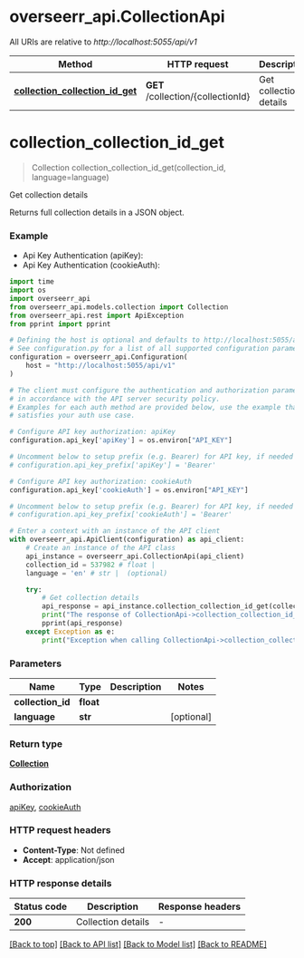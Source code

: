 # overseerr_api.CollectionApi

All URIs are relative to *http://localhost:5055/api/v1*

Method | HTTP request | Description
------------- | ------------- | -------------
[**collection_collection_id_get**](CollectionApi.md#collection_collection_id_get) | **GET** /collection/{collectionId} | Get collection details


# **collection_collection_id_get**
> Collection collection_collection_id_get(collection_id, language=language)

Get collection details

Returns full collection details in a JSON object.

### Example

* Api Key Authentication (apiKey):
* Api Key Authentication (cookieAuth):
```python
import time
import os
import overseerr_api
from overseerr_api.models.collection import Collection
from overseerr_api.rest import ApiException
from pprint import pprint

# Defining the host is optional and defaults to http://localhost:5055/api/v1
# See configuration.py for a list of all supported configuration parameters.
configuration = overseerr_api.Configuration(
    host = "http://localhost:5055/api/v1"
)

# The client must configure the authentication and authorization parameters
# in accordance with the API server security policy.
# Examples for each auth method are provided below, use the example that
# satisfies your auth use case.

# Configure API key authorization: apiKey
configuration.api_key['apiKey'] = os.environ["API_KEY"]

# Uncomment below to setup prefix (e.g. Bearer) for API key, if needed
# configuration.api_key_prefix['apiKey'] = 'Bearer'

# Configure API key authorization: cookieAuth
configuration.api_key['cookieAuth'] = os.environ["API_KEY"]

# Uncomment below to setup prefix (e.g. Bearer) for API key, if needed
# configuration.api_key_prefix['cookieAuth'] = 'Bearer'

# Enter a context with an instance of the API client
with overseerr_api.ApiClient(configuration) as api_client:
    # Create an instance of the API class
    api_instance = overseerr_api.CollectionApi(api_client)
    collection_id = 537982 # float | 
    language = 'en' # str |  (optional)

    try:
        # Get collection details
        api_response = api_instance.collection_collection_id_get(collection_id, language=language)
        print("The response of CollectionApi->collection_collection_id_get:\n")
        pprint(api_response)
    except Exception as e:
        print("Exception when calling CollectionApi->collection_collection_id_get: %s\n" % e)
```



### Parameters

Name | Type | Description  | Notes
------------- | ------------- | ------------- | -------------
 **collection_id** | **float**|  | 
 **language** | **str**|  | [optional] 

### Return type

[**Collection**](Collection.md)

### Authorization

[apiKey](../README.md#apiKey), [cookieAuth](../README.md#cookieAuth)

### HTTP request headers

 - **Content-Type**: Not defined
 - **Accept**: application/json

### HTTP response details
| Status code | Description | Response headers |
|-------------|-------------|------------------|
**200** | Collection details |  -  |

[[Back to top]](#) [[Back to API list]](../README.md#documentation-for-api-endpoints) [[Back to Model list]](../README.md#documentation-for-models) [[Back to README]](../README.md)

